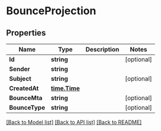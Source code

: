 # BounceProjection

## Properties

Name | Type | Description | Notes
------------ | ------------- | ------------- | -------------
**Id** | **string** |  | [optional] 
**Sender** | **string** |  | 
**Subject** | **string** |  | [optional] 
**CreatedAt** | [**time.Time**](time.Time) |  | 
**BounceMta** | **string** |  | [optional] 
**BounceType** | **string** |  | [optional] 

[[Back to Model list]](../README#documentation-for-models) [[Back to API list]](../README#documentation-for-api-endpoints) [[Back to README]](../README)


